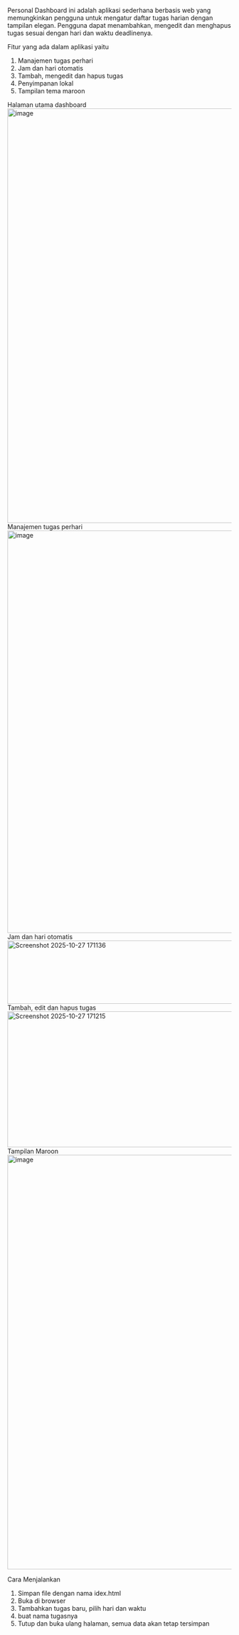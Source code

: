 Personal Dashboard ini adalah aplikasi sederhana berbasis web yang memungkinkan pengguna untuk mengatur daftar tugas harian dengan tampilan elegan. Pengguna dapat menambahkan, mengedit dan menghapus tugas sesuai dengan hari dan waktu deadlinenya.

Fitur yang ada dalam aplikasi yaitu
1. Manajemen tugas perhari
2. Jam dan hari otomatis
3. Tambah, mengedit dan hapus tugas
4. Penyimpanan lokal
5. Tampilan tema maroon

Halaman utama dashboard
<img width="1921" height="930" alt="image" src="https://github.com/user-attachments/assets/bd03f733-59ea-459b-a7da-2bdf94ee000d" />
Manajemen tugas perhari
<img width="932" height="903" alt="image" src="https://github.com/user-attachments/assets/ab42b43d-3ef1-4696-a7b6-415dd311c224" />
Jam dan hari otomatis
<img width="945" height="142" alt="Screenshot 2025-10-27 171136" src="https://github.com/user-attachments/assets/d9687003-4377-404e-b27b-8e9b145f88a7" />
Tambah, edit dan hapus tugas
<img width="903" height="305" alt="Screenshot 2025-10-27 171215" src="https://github.com/user-attachments/assets/17600adc-978e-45fe-909f-f6e62965fca4" />
Tampilan Maroon
<img width="1921" height="930" alt="image" src="https://github.com/user-attachments/assets/bd03f733-59ea-459b-a7da-2bdf94ee000d" />

Cara Menjalankan
1. Simpan file dengan nama idex.html
2. Buka di browser
3. Tambahkan tugas baru, pilih hari dan waktu
4. buat nama tugasnya
5. Tutup dan buka ulang halaman, semua data akan tetap tersimpan
